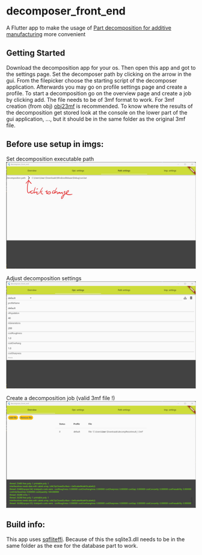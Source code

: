 # decomposer_front_end

A Flutter app to make the usage of [Part decomposition for additive manufacturing](https://github.com/hi2010/Part-decomposition-for-additive-manufacturing) more convenient

## Getting Started

Download the decomposition app for your os.
Then open this app and got to the settings page.
Set the decomposer path by clicking on the arrow in the gui.
From the filepicker choose the starting script of the decomposer application.
Afterwards you may go on profile settings page and create a profile.
To start a decomposition go on the overview page and create a job by clicking add.
The file needs to be of 3mf format to work.
For 3mf creation (from obj) [obj23mf](https://github.com/hi2010/obj23mf) is recommended.
To know where the results of the decomposition get stored look at the console on the lower part of the gui application, ..., but it should be in the same folder as the original 3mf file.

## Before use setup in imgs:

Set decomposition executable path
![Set decomposition executable path](doc\imgs\DecompositionPathSetting.jpg)

Adjust decomposition settings
![Adjust decomposition settings](doc\imgs\OptimizationSettings.jpg)

Create a decomposition job (valid 3mf file !)
![Create a decomposition job](doc/imgs/Overview.jpg)

## Build info:
This app uses [sqfliteffi](https://pub.dev/packages/sqflite_common_ffi).
Because of this the sqlite3.dll needs to be in the same folder as the exe for the database part to work.
